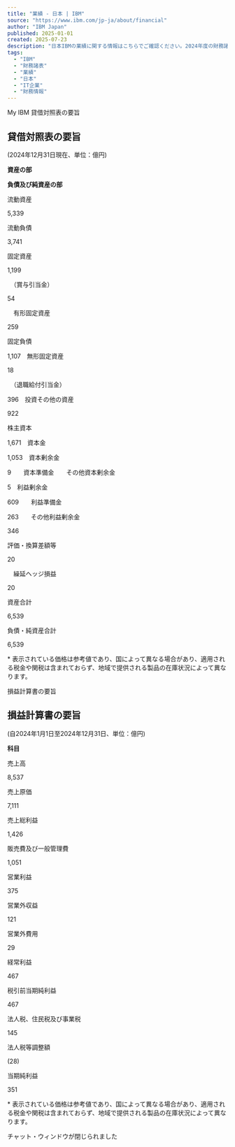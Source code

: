 ```yaml
---
title: "業績 - 日本 | IBM"
source: "https://www.ibm.com/jp-ja/about/financial"
author: "IBM Japan"
published: 2025-01-01
created: 2025-07-23
description: "日本IBMの業績に関する情報はこちらでご確認ください。2024年度の財務諸表（貸借対照表、損益計算書）の要旨を掲載しています。"
tags:
  - "IBM"
  - "財務諸表"
  - "業績"
  - "日本"
  - "IT企業"
  - "財務情報"
---
```

My IBM 貸借対照表の要旨

## 貸借対照表の要旨

(2024年12月31日現在、単位：億円)

**資産の部**

**負債及び純資産の部**

流動資産

5,339

流動負債

3,741

固定資産

1,199

　（賞与引当金）

54

　有形固定資産

259

固定負債

1,107　無形固定資産

18

　（退職給付引当金）

396　投資その他の資産

922

株主資本

1,671　資本金

1,053　資本剰余金

9　　資本準備金　　その他資本剰余金

5　利益剰余金

609　　利益準備金

263　　その他利益剰余金

346

評価・換算差額等

20

　繰延ヘッジ損益

20

資産合計

6,539

負債・純資産合計

6,539

\* 表示されている価格は参考値であり、国によって異なる場合があり、適用される税金や関税は含まれておらず、地域で提供される製品の在庫状況によって異なります。

損益計算書の要旨

## 損益計算書の要旨

(自2024年1月1日至2024年12月31日、単位：億円)

**科目**

売上高

8,537

売上原価

7,111

売上総利益

1,426

販売費及び一般管理費

1,051

営業利益

375

営業外収益

121

営業外費用

29

経常利益

467

税引前当期純利益

467

法人税、住民税及び事業税

145

法人税等調整額

(28)

当期純利益

351

\* 表示されている価格は参考値であり、国によって異なる場合があり、適用される税金や関税は含まれておらず、地域で提供される製品の在庫状況によって異なります。

チャット・ウィンドウが閉じられました